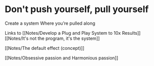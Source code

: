 # Don't push yourself, pull yourself

Create a system
Where you’re pulled along

Links to 
[[Notes/Develop a Plug and Play System to 10x Results]]
[[Notes/It's not the program, it's the system]]

[[Notes/The default effect (concept)]]

[[Notes/Obsessive passion and Harmonious passion]]
